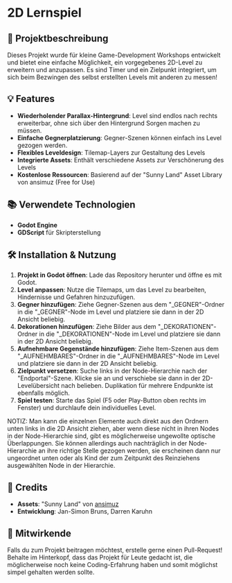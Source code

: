 # 2D Lernspiel

## 🌟 Projektbeschreibung
Dieses Projekt wurde für kleine Game-Development Workshops entwickelt und bietet eine einfache Möglichkeit, ein vorgegebenes 2D-Level zu erweitern und anzupassen.
Es sind Timer und ein Zielpunkt integriert, um sich beim Bezwingen des selbst erstellten Levels mit anderen zu messen!

## 💡 Features
- **Wiederholender Parallax-Hintergrund**: Level sind endlos nach rechts erweiterbar, ohne sich über den Hintergrund Sorgen machen zu müssen.
- **Einfache Gegnerplatzierung**: Gegner-Szenen können einfach ins Level gezogen werden.
- **Flexibles Leveldesign**: Tilemap-Layers zur Gestaltung des Levels
- **Integrierte Assets**: Enthält verschiedene Assets zur Verschönerung des Levels
- **Kostenlose Ressourcen**: Basierend auf der "Sunny Land" Asset Library von ansimuz (Free for Use)

## 📚 Verwendete Technologien
- **Godot Engine**
- **GDScript** für Skripterstellung

## 🛠 Installation & Nutzung
1. **Projekt in Godot öffnen**: Lade das Repository herunter und öffne es mit Godot.
2. **Level anpassen**: Nutze die Tilemaps, um das Level zu bearbeiten, Hindernisse und Gefahren hinzuzufügen.
3. **Gegner hinzufügen**: Ziehe Gegner-Szenen aus dem "_GEGNER"-Ordner in die "_GEGNER"-Node im Level und platziere sie dann in der 2D Ansicht beliebig.
4. **Dekorationen hinzufügen**: Ziehe Bilder aus dem "_DEKORATIONEN"-Ordner in die "_DEKORATIONEN"-Node im Level und platziere sie dann in der 2D Ansicht beliebig.
5. **Aufnehmbare Gegenstände hinzufügen**: Ziehe Item-Szenen aus dem "_AUFNEHMBARES"-Ordner in die "_AUFNEHMBARES"-Node im Level und platziere sie dann in der 2D Ansicht beliebig.
6. **Zielpunkt versetzen**: Suche links in der Node-Hierarchie nach der "Endportal"-Szene. Klicke sie an und verschiebe sie dann in der 2D-Levelübersicht nach belieben. Duplikation für mehrere Endpunkte ist ebenfalls möglich.
7. **Spiel testen**: Starte das Spiel (F5 oder Play-Button oben rechts im Fenster) und durchlaufe dein individuelles Level.

NOTIZ: Man kann die einzelnen Elemente auch direkt aus den Ordnern unten links in die 2D Ansicht ziehen, aber wenn diese nicht in ihren Nodes in der Node-Hierarchie sind, gibt es möglicherweise ungewollte optische Überlappungen.
Sie können allerdings auch nachträglich in der Node-Hierarchie an ihre richtige Stelle gezogen werden, sie erscheinen dann nur ungeordnet unten oder als Kind der zum Zeitpunkt des Reinziehens ausgewählten Node in der Hierarchie.

## 🌟 Credits
- **Assets**: "Sunny Land" von [ansimuz](https://ansimuz.itch.io/sunny-land-pixel-game-art)
- **Entwicklung**: Jan-Simon Bruns, Darren Karuhn

## 👥 Mitwirkende
Falls du zum Projekt beitragen möchtest, erstelle gerne einen Pull-Request!
Behalte im Hinterkopf, dass das Projekt für Leute gedacht ist, die möglicherweise noch keine Coding-Erfahrung haben und somit möglichst simpel gehalten werden sollte.
